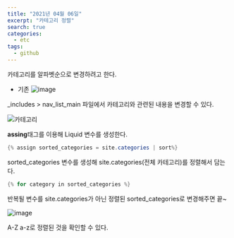 ```yaml
---
title: "2021년 04월 06일"
excerpt: "카테고리 정렬"
search: true
categories: 
  - etc
tags: 
  - github
---
```


카테고리를 알파벳순으로 변경하려고 한다. <br>

- 기존
![image](https://user-images.githubusercontent.com/73421820/113731785-02713800-9734-11eb-97f6-453f6d3bab0a.png) <br>


_includes > nav_list_main 파일에서 카테고리와 관련된 내용을 변경할 수 있다.

![카테고리](https://user-images.githubusercontent.com/73421820/113733400-62b4a980-9735-11eb-9f73-f074347eebf1.png) <br>


**assing**태그를 이용해 Liquid 변수를 생성한다.

```java
{% assign sorted_categories = site.categories | sort%}
```
sorted_categories 변수를 생성해  site.categories(전체 카테고리)를 정렬해서 담는다.


```java
{% for category in sorted_categories %}
```

반복될 변수를 site.categories가 아닌 정렬된 sorted_categories로 변경해주면 끝~


![image](https://user-images.githubusercontent.com/73421820/113734008-f0909480-9735-11eb-8af3-802709915893.png) <br>

A-Z a-z로 정렬된 것을 확인할 수 있다.

<br><br>

